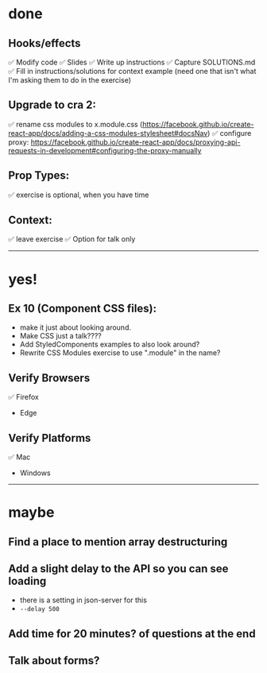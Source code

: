 # done

## Hooks/effects

✅ Modify code
✅ Slides
✅ Write up instructions
✅ Capture SOLUTIONS.md
✅ Fill in instructions/solutions for context example (need one that isn't what I'm asking them to do in the exercise)

## Upgrade to cra 2:

✅ rename css modules to x.module.css (https://facebook.github.io/create-react-app/docs/adding-a-css-modules-stylesheet#docsNav)
✅ configure proxy: https://facebook.github.io/create-react-app/docs/proxying-api-requests-in-development#configuring-the-proxy-manually

## Prop Types:

✅ exercise is optional, when you have time

## Context:

✅ leave exercise
✅ Option for talk only

---

# yes!

## Ex 10 (Component CSS files):

- make it just about looking around.
- Make CSS just a talk????
- Add StyledComponents examples to also look around?
- Rewrite CSS Modules exercise to use ".module" in the name?

## Verify Browsers

✅ Firefox

- Edge

## Verify Platforms

✅ Mac

- Windows

---

# maybe

## Find a place to mention array destructuring

## Add a slight delay to the API so you can see loading

- there is a setting in json-server for this
- `--delay 500`

## Add time for 20 minutes? of questions at the end

## Talk about forms?
